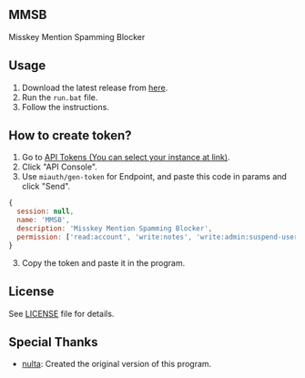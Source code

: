 ## MMSB
Misskey Mention Spamming Blocker

## Usage
1. Download the latest release from [here](https://github.com/Hoto-Cocoa/MMSB/releases).
2. Run the `run.bat` file.
3. Follow the instructions.

## How to create token?
1. Go to [API Tokens (You can select your instance at link)](https://misskey-hub.net/mi-web/?path=/settings/api).
2. Click "API Console".
3. Use `miauth/gen-token` for Endpoint, and paste this code in params and click "Send".
```javascript
{
  session: null,
  name: 'MMSB',
  description: 'Misskey Mention Spamming Blocker',
  permission: ['read:account', 'write:notes', 'write:admin:suspend-user'],
}
```
3. Copy the token and paste it in the program.

## License
See [LICENSE](/LICENSE) file for details.

## Special Thanks
- [nulta](https://github.com/nulta): Created the original version of this program.
